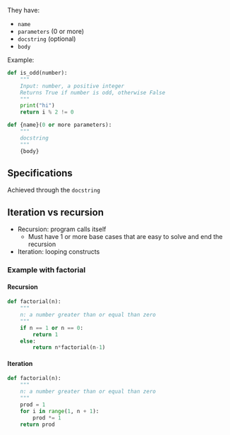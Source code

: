 They have:
- `name`
- `parameters` (0 or more)
- `docstring` (optional)
- `body`

Example:
```python
def is_odd(number):
	"""
	Input: number, a positive integer
	Returns True if number is odd, otherwise False
	"""
	print("hi")
	return i % 2 != 0
```

```python
def {name}(0 or more parameters):
	"""
	docstring
	"""
	{body}
```

## Specifications
Achieved through the `docstring`
## Iteration vs recursion
- Recursion: program calls itself
	- Must have 1 or more base cases that are easy to solve and end the recursion
- Iteration: looping constructs
### Example with factorial
#### Recursion
```python
def factorial(n):
	"""
	n: a number greater than or equal than zero
	"""
	if n == 1 or n == 0:
		return 1
	else:
		return n*factorial(n-1)
```
#### Iteration
```python
def factorial(n):
	"""
	n: a number greater than or equal than zero
	"""
	prod = 1
	for i in range(1, n + 1):
		prod *= 1
	return prod
```